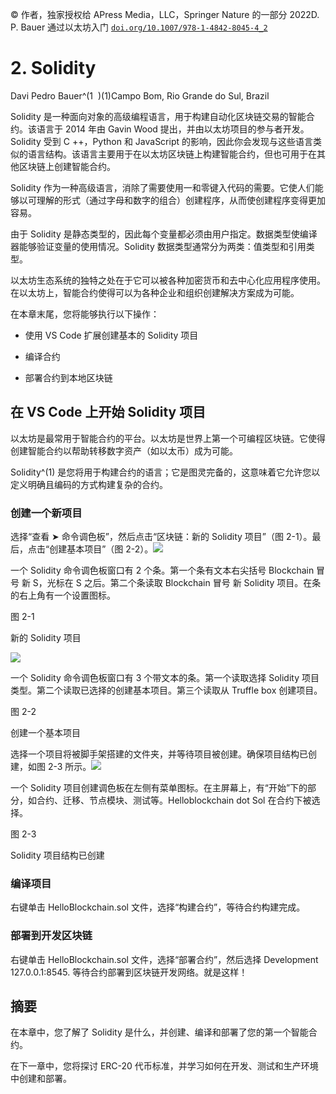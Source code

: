 © 作者，独家授权给 APress Media，LLC，Springer Nature 的一部分 2022D. P. Bauer 通过以太坊入门 [`doi.org/10.1007/978-1-4842-8045-4_2`](https://doi.org/10.1007/978-1-4842-8045-4_2)

# 2. Solidity

Davi Pedro Bauer^(1  )(1)Campo Bom, Rio Grande do Sul, Brazil

Solidity 是一种面向对象的高级编程语言，用于构建自动化区块链交易的智能合约。该语言于 2014 年由 Gavin Wood 提出，并由以太坊项目的参与者开发。Solidity 受到 C ++，Python 和 JavaScript 的影响，因此你会发现与这些语言类似的语言结构。该语言主要用于在以太坊区块链上构建智能合约，但也可用于在其他区块链上创建智能合约。

Solidity 作为一种高级语言，消除了需要使用一和零键入代码的需要。它使人们能够以可理解的形式（通过字母和数字的组合）创建程序，从而使创建程序变得更加容易。

由于 Solidity 是静态类型的，因此每个变量都必须由用户指定。数据类型使编译器能够验证变量的使用情况。Solidity 数据类型通常分为两类：值类型和引用类型。

以太坊生态系统的独特之处在于它可以被各种加密货币和去中心化应用程序使用。在以太坊上，智能合约使得可以为各种企业和组织创建解决方案成为可能。

在本章末尾，您将能够执行以下操作：

+   使用 VS Code 扩展创建基本的 Solidity 项目

+   编译合约

+   部署合约到本地区块链

## 在 VS Code 上开始 Solidity 项目

以太坊是最常用于智能合约的平台。以太坊是世界上第一个可编程区块链。它使得创建智能合约以帮助转移数字资产（如以太币）成为可能。

Solidity^(1) 是您将用于构建合约的语言；它是图灵完备的，这意味着它允许您以定义明确且编码的方式构建复杂的合约。

### 创建一个新项目

选择“查看 ➤ 命令调色板”，然后点击“区块链：新的 Solidity 项目”（图 2-1）。最后，点击“创建基本项目”（图 2-2）。![](img/521550_1_En_2_Fig1_HTML.jpg)

一个 Solidity 命令调色板窗口有 2 个条。第一个条有文本右尖括号 Blockchain 冒号 新 S，光标在 S 之后。第二个条读取 Blockchain 冒号 新 Solidity 项目。在条的右上角有一个设置图标。

图 2-1

新的 Solidity 项目

![](img/521550_1_En_2_Fig2_HTML.jpg)

一个 Solidity 命令调色板窗口有 3 个带文本的条。第一个读取选择 Solidity 项目类型。第二个读取已选择的创建基本项目。第三个读取从 Truffle box 创建项目。

图 2-2

创建一个基本项目

选择一个项目将被脚手架搭建的文件夹，并等待项目被创建。确保项目结构已创建，如图 2-3 所示。![](img/521550_1_En_2_Fig3_HTML.jpg)

一个 Solidity 项目创建调色板在左侧有菜单图标。在主屏幕上，有“开始”下的部分，如合约、迁移、节点模块、测试等。Helloblockchain dot Sol 在合约下被选择。

图 2-3

Solidity 项目结构已创建

### 编译项目

右键单击 HelloBlockchain.sol 文件，选择“构建合约”，等待合约构建完成。

### 部署到开发区块链

右键单击 HelloBlockchain.sol 文件，选择“部署合约”，然后选择 Development 127.0.0.1:8545\. 等待合约部署到区块链开发网络。就是这样！

## 摘要

在本章中，您了解了 Solidity 是什么，并创建、编译和部署了您的第一个智能合约。

在下一章中，您将探讨 ERC-20 代币标准，并学习如何在开发、测试和生产环境中创建和部署。
